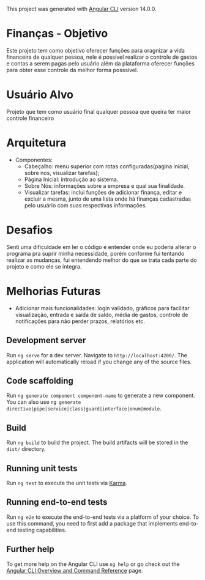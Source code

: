 

This project was generated with [Angular CLI](https://github.com/angular/angular-cli) version 14.0.0.
# Finanças - Objetivo

 Este projeto tem como objetivo oferecer funções para oragnizar a vida 
financeira de qualquer pessoa, nele é possível realizar o controle de
gastos e contas a serem pagas pelo usuário além da plataforma oferecer
funções para obter esse controle da melhor forma posssível.

# Usuário Alvo

 Projeto que tem como usuário final qualquer pessoa que queira ter 
 maior controle financeiro 

# Arquitetura

 - Componentes:
   - Cabeçalho: menu superior com rotas configuradas(pagina inicial, sobre nos, visualizar tarefas);
   - Página Inicial: introdução ao sistema.
   - Sobre Nós: informações sobre a empresa e qual sua finalidade. 
   - Visualizar tarefas: inclui funções de adicionar finança, editar e excluir a mesma, junto de uma lista
   onde há finanças cadastradas pelo usuário com suas respectivas informações.

# Desafios

Senti uma dificuldade em ler o código e entender onde eu poderia alterar o programa pra suprir minha necessidade,
porém conforme fui tentando realizar as mudanças, fui entendendo melhor do que se trata cada parte do projeto
e como ele se integra.

# Melhorias Futuras

 - Adicionar mais funcionalidades: login validado, gráficos para facilitar visualização, entrada e saída de saldo, média de gastos,
controle de notificações para não perder prazos, relatórios etc. 


## Development server

Run `ng serve` for a dev server. Navigate to `http://localhost:4200/`. The application will automatically reload if you change any of the source files.

## Code scaffolding

Run `ng generate component component-name` to generate a new component. You can also use `ng generate directive|pipe|service|class|guard|interface|enum|module`.

## Build

Run `ng build` to build the project. The build artifacts will be stored in the `dist/` directory.

## Running unit tests

Run `ng test` to execute the unit tests via [Karma](https://karma-runner.github.io).

## Running end-to-end tests

Run `ng e2e` to execute the end-to-end tests via a platform of your choice. To use this command, you need to first add a package that implements end-to-end testing capabilities.

## Further help

To get more help on the Angular CLI use `ng help` or go check out the [Angular CLI Overview and Command Reference](https://angular.io/cli) page.
